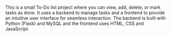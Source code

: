 This is a small To-Do list project where you can view, add, delete, or mark tasks as done. It uses a backend to manage tasks and a frontend to provide an intuitive user interface for seamless interaction.
The backend is built with Python (Flask) and MySQL and the frontend uses HTML, CSS and JavaScript.

